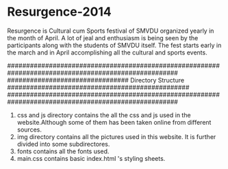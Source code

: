 Resurgence-2014
===============

Resurgence is Cultural cum Sports festival of SMVDU organized yearly in the month of April.
A lot of jeal and enthusiasm is being seen by the participants along with the students of SMVDU itself.
The fest starts early in the march and in April accomplishing all the cultural and sports events.

#####################################################################################################
################################ Directory Structure ################################################
#####################################################################################################

1) css and js directory contains the all the css and js used in the website.Although some of them has been taken online from different sources.
2) img directory contains all the pictures used in this website. It is further divided into some subdirectores.
3) fonts contains all the fonts used.
4) main.css contains basic index.html 's styling sheets.
